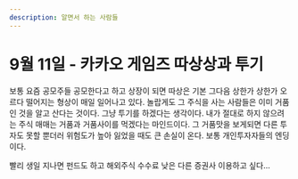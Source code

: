 ```yaml
---
description: 알면서 하는 사람들
---
```


# 9월 11일 - 카카오 게임즈 따상상과 투기

보통 요즘 공모주들 공모한다고 하고 상장이 되면 따상은 기본 그다음 상한가 상한가 오르다 떨어지는 형상이 매일 일어나고 있다. 놀랍게도 그 주식을 사는 사람들은 이미 거품인 것을 알고 산다는 것이다. 그냥 투기를 하겠다는 생각이다. 내가 절대로 하지 않으려는 주식 매매는 거품과 거품사이를 먹겠다는 마인드이다. 그 거품맛을 보게되면 다른 투자도 못할 뿐더러 위험도가 높아 잃었을 때도 큰 손실이 온다. 보통 개인투자자들의 엔딩이다.

 빨리 생일 지나면 펀드도 하고 해외주식 수수료 낮은 다른 증권사 이용하고 싶다...

